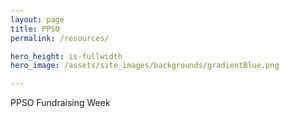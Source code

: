 ```yaml
---
layout: page
title: PPSO
permalink: /resources/

hero_height: is-fullwidth
hero_image: /assets/site_images/backgrounds/gradientBlue.png

---  
```

<div class="title">PPSO Fundraising Week</div>

<div class="thermometer-container">
  <!-- Thermometer SVG and scripts for creating the fundraising thermometer -->
  <svg id="fundraising-thermometer-182" width="400" height="525"></svg>
  <script>
    var fundraising_thermometer_182 = {
      "layout":"1",
      "fill-color":"rgba(231, 97, 81, 1)",
      "goal-amount":"1000",
      "progress-amount":"20",
      "show-goal-amount":"1",
      "show-progress-percentage":"1",
      "show-progress-amount":"1"
    };
  </script>
  <script for="fundraising-thermometer-182" type="text/javascript" src="https://d22knjn4n6hjqd.cloudfront.net/thermometer/embed.js"></script>
</div>
